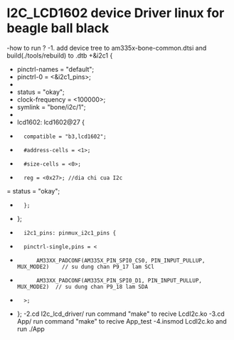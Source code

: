 # I2C_LCD1602 device Driver linux for beagle ball black
-how to run ?
-1. add device tree to am335x-bone-common.dtsi and build(./tools/rebuild) to .dtb
+&i2c1 {
+	pinctrl-names = "default";
+	pinctrl-0 = <&i2c1_pins>;
+
+	status = "okay";
+	clock-frequency = <100000>;
+	symlink = "bone/i2c/1";
+
+	lcd1602: lcd1602@27 {
+		compatible = "b3,lcd1602";
+		#address-cells = <1>;
+		#size-cells = <0>;
+		reg = <0x27>; //dia chi cua I2c
=		status = "okay";
+		};
+	};
+    	i2c1_pins: pinmux_i2c1_pins {
+		pinctrl-single,pins = <
+			AM33XX_PADCONF(AM335X_PIN_SPI0_CS0, PIN_INPUT_PULLUP, MUX_MODE2)	// su dung chan P9_17 lam SCl
+			AM33XX_PADCONF(AM335X_PIN_SPI0_D1, PIN_INPUT_PULLUP, MUX_MODE2)	 // su dung chan P9_18 lam SDA
+		>;
+	};
-2.cd I2c_lcd_driver/ run command  "make" to recive LcdI2c.ko
-3.cd App/ run command  "make" to recive App_test
-4.insmod LcdI2c.ko and run ./App
